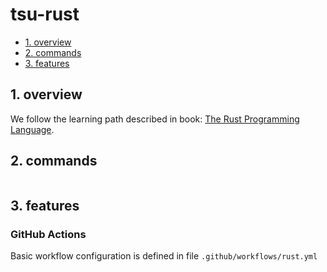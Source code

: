 # tsu-rust

- [1. overview](#1-overview)
- [2. commands](#2-commands)
- [3. features](#3-features)

## 1. overview

We follow the learning path described in book: [The Rust Programming Language](https://doc.rust-lang.org/book/title-page.html).

## 2. commands

```
```

## 3. features

### GitHub Actions

Basic workflow configuration is defined in file `.github/workflows/rust.yml`